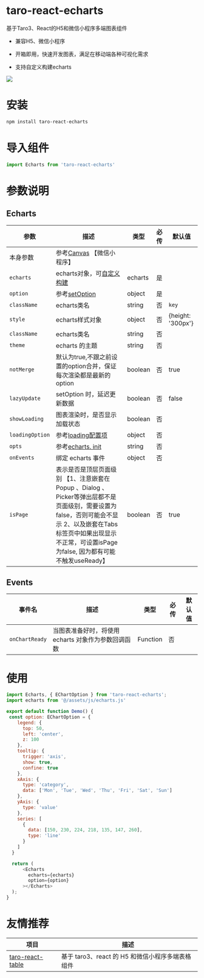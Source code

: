# taro-react-echarts

基于Taro3、React的H5和微信小程序多端图表组件

- 兼容H5、微信小程序

- 开箱即用，快速开发图表，满足在移动端各种可视化需求

- 支持自定义构建echarts

![](https://raw.githubusercontent.com/qiuweikangdev/taro-react-echarts/master/images/demo.png)

# 安装

```bash
npm install taro-react-echarts
```

# 导入组件

```js
import Echarts from 'taro-react-echarts'
```

# 参数说明

## Echarts

| 参数            | 描述                                                         | 类型    | 必传 | 默认值            |
| --------------- | ------------------------------------------------------------ | ------- | ---- | ----------------- |
| 本身参数        | 参考[Canvas](https://taro-docs.jd.com/taro/docs/components/canvas/) 【微信小程序】 |         |      |                   |
| `echarts`       | echarts对象，可[自定义构建](https://echarts.apache.org/zh/builder.html) | echarts | 是   |                   |
| `option`        | 参考[setOption](https://echarts.apache.org/zh/option.html#title) | object  | 是   |                   |
| `className`     | echarts类名                                                  | string  | 否   | `key`             |
| `style`         | echarts样式对象                                              | object  | 否   | {height: '300px'} |
| `className`     | echarts类名                                                  | string  | 否   |                   |
| `theme`         | echarts 的主题                                               | string  | 否   |                   |
| `notMerge`      | 默认为true,不跟之前设置的option合并，保证每次渲染都是最新的option | boolean | 否   | true              |
| `lazyUpdate`    | setOption 时，延迟更新数据                                   | boolean | 否   | false             |
| `showLoading`   | 图表渲染时，是否显示加载状态                                 | boolean | 否   |                   |
| `loadingOption` | 参考[loading配置项](https://echarts.apache.org/zh/api.html#echartsInstance.showLoading) | object  | 否   |                   |
| `opts`          | 参考[echarts. init](https://echarts.apache.org/zh/api.html#echarts.init) | string  | 否   |                   |
| `onEvents`      | 绑定 echarts 事件                                            | object  | 否   |                   |
| `isPage`        | 表示是否是顶层页面级别 【1、注意嵌套在Popup 、Dialog 、Picker等弹出层都不是页面级别，需要设置为false，否则可能会不显示 2、以及嵌套在Tabs标签页中如果出现显示不正常，可设置isPage为false, 因为都有可能不触发useReady】 | boolean | 否   | true              |

## Events

| 事件名            | 描述                             | 类型       | 必传  | 默认值 |
| -------------- | ------------------------------ | -------- | --- | --- |
| `onChartReady` | 当图表准备好时，将使用 echarts 对象作为参数回调函数 | Function | 否   |     |

# 使用

```js
import Echarts, { EChartOption } from 'taro-react-echarts';
import echarts from '@/assets/js/echarts.js'

export default function Demo() {
 const option: EChartOption = {
    legend: {
      top: 50,
      left: 'center',
      z: 100
    },
    tooltip: {
      trigger: 'axis',
      show: true,
      confine: true
    },
    xAxis: {
      type: 'category',
      data: ['Mon', 'Tue', 'Wed', 'Thu', 'Fri', 'Sat', 'Sun']
    },
    yAxis: {
      type: 'value'
    },
    series: [
      {
        data: [150, 230, 224, 218, 135, 147, 260],
        type: 'line'
      }
    ]
  }

  return (
      <Echarts
        echarts={echarts}
        option={option}
      ></Echarts>
  );
}
```

# 友情推荐

| 项目                                                         | 描述                                             |
| ------------------------------------------------------------ | ------------------------------------------------ |
| [taro-react-table](https://github.com/qiuweikangdev/taro-react-table) | 基于 taro3、react 的 H5 和微信小程序多端表格组件 |
